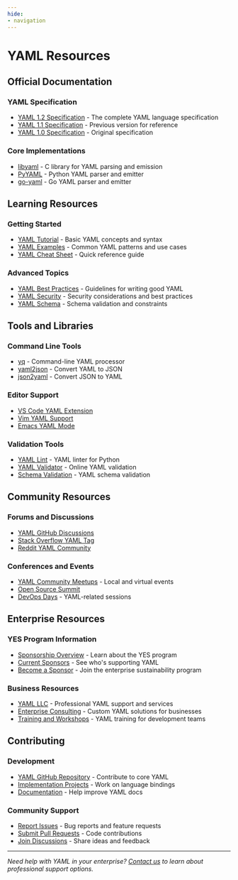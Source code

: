 ```yaml
---
hide:
- navigation
---
```


# YAML Resources

## Official Documentation

### YAML Specification
- [YAML 1.2 Specification](docs/specification.md) - The complete YAML language specification
- [YAML 1.1 Specification](https://yaml.org/spec/1.1/) - Previous version for reference
- [YAML 1.0 Specification](https://yaml.org/spec/1.0/) - Original specification

### Core Implementations
- [libyaml](https://github.com/yaml/libyaml) - C library for YAML parsing and emission
- [PyYAML](https://github.com/yaml/pyyaml) - Python YAML parser and emitter
- [go-yaml](https://github.com/go-yaml/yaml) - Go YAML parser and emitter

## Learning Resources

### Getting Started
- [YAML Tutorial](https://yaml.org/start.html) - Basic YAML concepts and syntax
- [YAML Examples](https://yaml.org/examples.html) - Common YAML patterns and use cases
- [YAML Cheat Sheet](https://yaml.org/cheatsheet.html) - Quick reference guide

### Advanced Topics
- [YAML Best Practices](https://yaml.org/best-practices.html) - Guidelines for writing good YAML
- [YAML Security](https://yaml.org/security.html) - Security considerations and best practices
- [YAML Schema](https://yaml.org/schema/) - Schema validation and constraints

## Tools and Libraries

### Command Line Tools
- [yq](https://github.com/mikefarah/yq) - Command-line YAML processor
- [yaml2json](https://github.com/bronze1man/yaml2json) - Convert YAML to JSON
- [json2yaml](https://github.com/kislyuk/yq) - Convert JSON to YAML

### Editor Support
- [VS Code YAML Extension](https://marketplace.visualstudio.com/items?itemName=redhat.vscode-yaml)
- [Vim YAML Support](https://github.com/stephpy/vim-yaml)
- [Emacs YAML Mode](https://github.com/yoshiki/yaml-mode)

### Validation Tools
- [YAML Lint](https://github.com/adrienverge/yamllint) - YAML linter for Python
- [YAML Validator](https://www.yamllint.com/) - Online YAML validation
- [Schema Validation](https://yaml.org/schema/) - YAML schema validation

## Community Resources

### Forums and Discussions
- [YAML GitHub Discussions](https://github.com/yaml/yaml/discussions)
- [Stack Overflow YAML Tag](https://stackoverflow.com/questions/tagged/yaml)
- [Reddit YAML Community](https://www.reddit.com/r/yaml/)

### Conferences and Events
- [YAML Community Meetups](community.md) - Local and virtual events
- [Open Source Summit](https://events.linuxfoundation.org/open-source-summit-north-america/)
- [DevOps Days](https://devopsdays.org/) - YAML-related sessions

## Enterprise Resources

### YES Program Information
- [Sponsorship Overview](sponsorship/index.md) - Learn about the YES program
- [Current Sponsors](sponsorship/sponsors.md) - See who's supporting YAML
- [Become a Sponsor](sponsorship/join.md) - Join the enterprise sustainability program

### Business Resources
- [YAML LLC](https://yaml.com) - Professional YAML support and services
- [Enterprise Consulting](contact.md) - Custom YAML solutions for businesses
- [Training and Workshops](contact.md) - YAML training for development teams

## Contributing

### Development
- [YAML GitHub Repository](https://github.com/yaml/yaml) - Contribute to core YAML
- [Implementation Projects](docs/implementations.md) - Work on language bindings
- [Documentation](https://github.com/yaml/yaml.org) - Help improve YAML docs

### Community Support
- [Report Issues](https://github.com/yaml/yaml/issues) - Bug reports and feature requests
- [Submit Pull Requests](https://github.com/yaml/yaml/pulls) - Code contributions
- [Join Discussions](https://github.com/yaml/yaml/discussions) - Share ideas and feedback

---

*Need help with YAML in your enterprise? [Contact us](contact.md) to learn
about professional support options.* 
